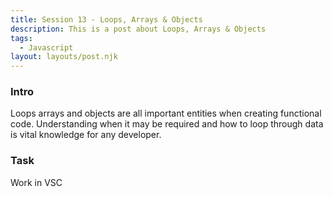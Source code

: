 ```yaml
---
title: Session 13 - Loops, Arrays & Objects  
description: This is a post about Loops, Arrays & Objects 
tags:
  - Javascript
layout: layouts/post.njk
---
```


### Intro

Loops arrays and objects are all important entities when creating functional code. Understanding when it may be required and how to loop through data is vital knowledge for any developer.

### Task 

Work in VSC

<script>

var shoppingCart = [
    {
        name:"loaf of bread",
        type:"food",
        quantity:1,
        price:.85
    },
    {
        name:"multipack beans",
        type:"food",
        quantity:2,
        price:1
    },
    {
        name:"mushrooms",
        type:"food",
        quantity:10,
        price:.1
    },
    {
        name:"can of beer",
        type:"alcohol",
        quantity:4,
        price:1.1
    },
    {
        name:"prosecco",
        type:"alcohol",
        quantity:1,
        price:8.99
    },
    {
        name:"steak",
        type:"food",
        quantity:2,
        price:3.99
    },
    {
        name:"blue cheese",
        type:"food",
        quantity:1,
        price:2.99
    },
    {
        name:"candles",
        type:"home",
        quantity:3,
        price:1.99
    },
    {
        name:"cheesecake",
        type:"food",
        quantity:1,
        price:4.99
    },
    {
        name:"onions",
        type:"food",
        quantity:3,
        price:.4
    },
];

function shoppingTotal(cart) {
    let totalPrice = 0;
    for (let i = 0; i < cart.length; i++) {
        let itemPrice = cart[i].price;
        let itemQuantity = cart[i].quantity;
        let itemTotalPrice = itemPrice * itemQuantity 
        if (cart[i].type === 'food') {
        itemTotalPrice = itemTotalPrice * 0.8; //if it's a food, give 20% discount 
        }
        totalPrice = totalPrice + itemTotalPrice;
    } 
    return totalPrice.toFixed(2);
}

console.log(shoppingTotal(shoppingCart));

//Next task
function shoppingTotalBetter(cart, discountAmount, type) {
    let totalPrice = 0;
    for (let i = 0; i < cart.length; i++) {
        let itemPrice = cart[i].price;
        let itemQuantity = cart[i].quantity;
        let itemTotalPrice = itemPrice * itemQuantity 
        if (type === 'any') {
            itemTotalPrice = itemTotalPrice * (100 - discountAmount) / 100;
        }
        else {
            if (cart[i].type === type) {
            itemTotalPrice = itemTotalPrice * (100 - discountAmount) / 100;
            }
        }    
        totalPrice = totalPrice + itemTotalPrice;
    } 
    return totalPrice.toFixed(2);
}
console.log(shoppingTotalBetter(shoppingCart, 30, 'home'));
console.log(shoppingTotalBetter(shoppingCart, 15, 'food'));
console.log(shoppingTotalBetter(shoppingCart, 90, 'alcohol'));
console.log(shoppingTotalBetter(shoppingCart, 0, 'home'));
console.log(shoppingTotalBetter(shoppingCart, 100, 'any'));


//Next task
function pricePoint(cart, lowPrice, highPrice, quantity) {
    let arrItems = []; //an empty array 
    for (let i = 0; i < cart.length; i++) {
        if (quantity === 'true') {
            if (cart[i].price * cart[i].quantity >= lowPrice && cart[i].price * cart[i].quantity <= highPrice) {
                arrItems.push(cart[i]);
            }
        }
        else {
            if (cart[i].price >= lowPrice && cart[i].price <= highPrice) {
            arrItems.push(cart[i]);
            }
        }
    }
    return arrItems; //remember to return items otherwise nothing will show in console 
}
console.log(pricePoint(shoppingCart, 0.1, 2));
console.log(pricePoint(shoppingCart, 0.1, 2, true));


//Next task
var myNumbers = [3, 5, 4, 4, 1, 1, 2, 3];

function mean(numbers) {
    let total = 0;
    for (let i = 0; i < numbers.length; i++) {
        total = total + numbers[i];
    }
    return total / numbers.length;
} 
console.log(mean(myNumbers));


//Next task
let myMedianNumbers = [10, 3, 90, 35, 24, 1]; 

function median(numbers2) {
    let numbers2Length = numbers2.length;
    let median = 0;
    numbers2.sort(compare); //orders numbers in terms of size
    //Even number of items
    if (numbers2Length % 2 === 0) {
        median = (numbers2[numbers2Length / 2 - 1 ] + numbers2[numbers2Length / 2 ]) / 2;
    }
    //Odd number of items
    else {
        median = numbers2[numbers2Length - 1 / 2]; 
    }
    return median;
}

function compare(a, b) {
    return a - b;
}

console.log(median(myMedianNumbers));


//Next task 
var myModeNumbers = [1, 2, 3, 3, 4, 4, 5];

function mode(numbers3) {
    let modes = [];
    let count = [];
    let number = 0;
    let maxIndex = 0;
    for (let i = 0; i < numbers3.length; i++) {
        number = numbers3[i];
        count[number] = (count[number] || 0) + 1; 
        //possibly increase the max no. of occurances (applies to all no.s in array)
        if (count[number] > maxIndex) {
            maxIndex = count[number];
        }
    }
    for (let i in count) {
        if (count[i] === maxIndex) {
            modes.push(numbers3[i]);
        }
    }
    return modes;
}

console.log(mode(myModeNumbers));

</script>